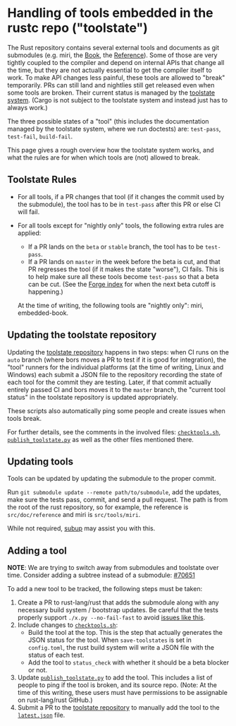 # Handling of tools embedded in the rustc repo ("toolstate")

The Rust repository contains several external tools and documents as git
submodules (e.g. miri, the [Book], the [Reference]). Some of those are
very tightly coupled to the compiler and depend on internal APIs that change all
the time, but they are not actually essential to get the compiler itself to
work. To make API changes less painful, these tools are allowed to "break"
temporarily. PRs can still land and nightlies still get released even when some
tools are broken. Their current status is managed by the
[toolstate system][toolstate]. (Cargo is not subject to the toolstate system and
instead just has to always work.)

The three possible states of a "tool" (this includes the documentation managed
by the toolstate system, where we run doctests) are: `test-pass`, `test-fail`,
`build-fail`.

This page gives a rough overview how the toolstate system works, and what the
rules are for when which tools are (not) allowed to break.

## Toolstate Rules

* For all tools, if a PR changes that tool (if it changes the commit used by the
  submodule), the tool has to be in `test-pass` after this PR or else CI will
  fail.

* For all tools except for "nightly only" tools, the following extra rules are applied:
    * If a PR lands on the `beta` or `stable` branch, the tool has to be `test-pass`.
    * If a PR lands on `master` in the week before the beta is cut, and that PR
      regresses the tool (if it makes the state "worse"), CI fails. This is to
      help make sure all these tools become `test-pass` so that a beta can be
      cut. (See the [Forge index][forge] for when the next beta cutoff is
      happening.)

    At the time of writing, the following tools are "nightly only":
    miri, embedded-book.

## Updating the toolstate repository

Updating the [toolstate repository] happens in two steps: when CI
runs on the `auto` branch (where bors moves a PR to test if it is good for
integration), the "tool" runners for the individual platforms (at the time of
writing, Linux and Windows) each submit a JSON file to the repository recording
the state of each tool for the commit they are testing. Later, if that commit
actually entirely passed CI and bors moves it to the `master` branch, the
"current tool status" in the toolstate repository is updated appropriately.

These scripts also automatically ping some people and create issues when tools
break.

For further details, see the comments in the involved files: [`checktools.sh`],
[`publish_toolstate.py`] as well as the other files mentioned there.

## Updating tools

Tools can be updated by updating the submodule to the proper commit.

Run `git submodule update --remote path/to/submodule`, add the updates, make
sure the tests pass, commit, and send a pull request. The path is from the
root of the rust repository, so for example, the reference is
`src/doc/reference` and miri is `src/tools/miri`.

While not required, [subup] may assist you with this.

## Adding a tool

**NOTE**: We are trying to switch away from submodules and toolstate over time.
Consider adding a subtree instead of a submodule: [#70651](https://github.com/rust-lang/rust/issues/70651)

To add a new tool to be tracked, the following steps must be taken:

1. Create a PR to rust-lang/rust that adds the submodule along with any
   necessary build system / bootstrap updates. Be careful that the tests
   properly support `./x.py --no-fail-fast` to avoid
   [issues like this](https://github.com/rust-lang/rust/pull/63089).
2. Include changes to [`checktools.sh`]:
    - Build the tool at the top. This is the step that actually generates the
      JSON status for the tool. When `save-toolstates` is set in
      `config.toml`, the rust build system will write a JSON file with the
      status of each test.
    - Add the tool to `status_check` with whether it should be a beta blocker
      or not.
3. Update [`publish_toolstate.py`] to add the tool. This includes a list of
   people to ping if the tool is broken, and its source repo. (Note: At the
   time of this writing, these users must have permissions to be assignable on
   rust-lang/rust GitHub.)
4. Submit a PR to the [toolstate repository] to manually add the tool to the
   [`latest.json`] file.

[`checktools.sh`]: https://github.com/rust-lang/rust/blob/master/src/ci/docker/x86_64-gnu-tools/checktools.sh
[`publish_toolstate.py`]: https://github.com/rust-lang/rust/blob/master/src/tools/publish_toolstate.py
[`latest.json`]: https://github.com/rust-lang-nursery/rust-toolstate/blob/master/_data/latest.json
[Book]: https://doc.rust-lang.org/book/
[Reference]: https://doc.rust-lang.org/reference/
[subup]: https://github.com/ehuss/subup
[toolstate]: https://rust-lang-nursery.github.io/rust-toolstate/
[toolstate repository]: https://github.com/rust-lang-nursery/rust-toolstate/
[forge]: ../index.html
